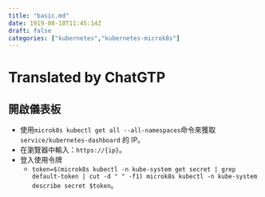 ```yaml
---
title: "basic.md"
date: 1919-08-10T11:45:14Z
draft: false
categories: ["kubernetes","kubernetes-microk8s"]
---
```




# Translated by ChatGTP

## 開啟儀表板

* 使用`microk8s kubectl get all --all-namespaces`命令來獲取 `service/kubernetes-dashboard` 的 IP。
* 在瀏覽器中輸入：`https://{ip}`。
* 登入使用令牌
  * `token=$(microk8s kubectl -n kube-system get secret | grep default-token | cut -d " " -f1)
microk8s kubectl -n kube-system describe secret $token`。